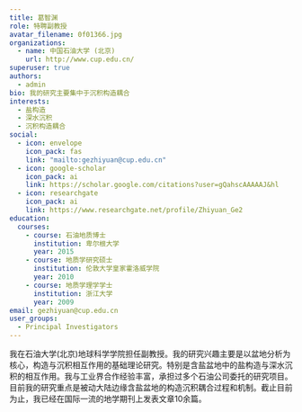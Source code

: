 ```yaml
---
title: 葛智渊
role: 特聘副教授
avatar_filename: 0f01366.jpg
organizations:
  - name: 中国石油大学 (北京)
    url: http://www.cup.edu.cn/
superuser: true
authors:
  - admin
bio: 我的研究主要集中于沉积构造耦合
interests:
  - 盐构造
  - 深水沉积
  - 沉积构造耦合
social:
  - icon: envelope
    icon_pack: fas
    link: "mailto:gezhiyuan@cup.edu.cn"
  - icon: google-scholar
    icon_pack: ai
    link: https://scholar.google.com/citations?user=gQahscAAAAAJ&hl
  - icon: researchgate
    icon_pack: ai
    link: https://www.researchgate.net/profile/Zhiyuan_Ge2
education:
  courses:
    - course: 石油地质博士
      institution: 卑尔根大学
      year: 2015
    - course: 地质学研究硕士
      institution: 伦敦大学皇家霍洛威学院
      year: 2010
    - course: 地质学理学学士
      institution: 浙江大学
      year: 2009
email: gezhiyuan@cup.edu.cn
user_groups:
  - Principal Investigators
---
```

我在石油大学(北京)地球科学学院担任副教授。我的研究兴趣主要是以盆地分析为核心，构造与沉积相互作用的基础理论研究。特别是含盐盆地中的盐构造与深水沉积的相互作用。我与工业界合作经验丰富，承担过多个石油公司委托的研究项目。目前我的研究重点是被动大陆边缘含盐盆地的构造沉积耦合过程和机制。截止目前为止，我已经在国际一流的地学期刊上发表文章10余篇。